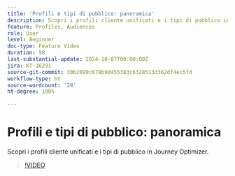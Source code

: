 ```yaml
---
title: 'Profili e tipi di pubblico: panoramica'
description: Scopri i profili cliente unificati e i tipi di pubblico in Journey Optimizer.
feature: Profiles, Audiences
role: User
level: Beginner
doc-type: Feature Video
duration: 98
last-substantial-update: 2024-10-07T00:00:00Z
jira: KT-16291
source-git-commit: 30b2099c678b9d455383c6328513d362df4ec5fd
workflow-type: ht
source-wordcount: '28'
ht-degree: 100%

---
```



# Profili e tipi di pubblico: panoramica

Scopri i profili cliente unificati e i tipi di pubblico in Journey Optimizer.

>[!VIDEO](https://video.tv.adobe.com/v/3432671/?learn=on)
